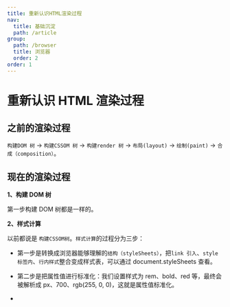 ```yaml
---
title: 重新认识HTML渲染过程
nav:
  title: 基础沉淀
  path: /article
group:
  path: /browser
  title: 浏览器
  order: 2
order: 1
---
```


# 重新认识 HTML 渲染过程

## 之前的渲染过程

`构建DOM 树` -> `构建CSSOM 树` -> `构建render 树` -> `布局(layout)` -> `绘制(paint)` -> `合成（composition）`。

## 现在的渲染过程

**1、构建 DOM 树**

第一步构建 DOM 树都是一样的。

**2、样式计算**

以前都说是 `构建CSSOM树`。`样式计算`的过程分为三步：

- 第一步是转换成浏览器能够理解的`结构（styleSheets）`，把`link 引入`、`style 标签内`、`行内样式`整合变成样式表，可以通过 document.styleSheets 查看。

- 第二步是把属性值进行标准化：我们设置样式为 rem、bold、red 等，最终会被解析成 px、700、rgb(255, 0, 0)，这就是属性值标准化。

-
